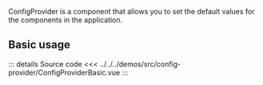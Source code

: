 ConfigProvider is a component that allows you to set the default values for the components in the application.

## Basic usage

<ConfigProviderBasic />

::: details Source code
<<< ../../../demos/src/config-provider/ConfigProviderBasic.vue
:::
